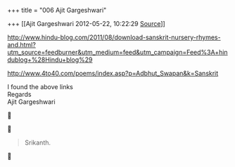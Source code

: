 +++
title = "006 Ajit Gargeshwari"

+++
[[Ajit Gargeshwari	2012-05-22, 10:22:29 [Source](https://groups.google.com/g/samskrita/c/zuLcO2SeSw4)]]



<http://www.hindu-blog.com/2011/08/download-sanskrit-nursery-rhymes-and.html?utm_source=feedburner&utm_medium=feed&utm_campaign=Feed%3A+hindublog+%28Hindu+blog%29>  
  
<http://www.4to40.com/poems/index.asp?p=Adbhut_Swapan&k=Sanskrit>  
  
I found the above links  
Regards  
Ajit Gargeshwari  
  
  
  





> Srikanth.  
>   
>   



